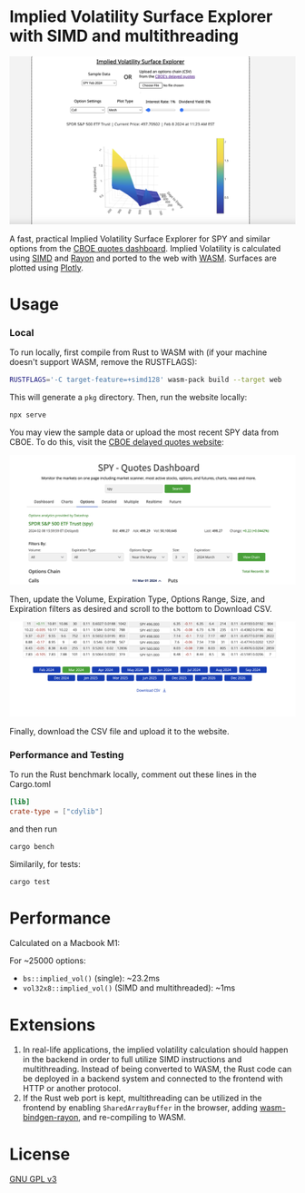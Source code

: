 # Implied Volatility Surface Explorer with SIMD and multithreading

![Implied Volatility Surface Explorer website](demo/home.png)

A fast, practical Implied Volatility Surface Explorer for SPY and similar options from the [CBOE quotes dashboard](https://www.cboe.com/delayed_quotes/spy/quote_table). Implied Volatility is calculated using [SIMD](https://docs.rs/wide/latest/wide/) and [Rayon](https://github.com/rayon-rs/rayon) and ported to the web with [WASM](https://developer.mozilla.org/en-US/docs/WebAssembly/Rust_to_Wasm). Surfaces are plotted using [Plotly](https://plotly.com/javascript/).

# Usage

### Local

To run locally, first compile from Rust to WASM with (if your machine doesn't support WASM, remove the RUSTFLAGS):

```sh
RUSTFLAGS='-C target-feature=+simd128' wasm-pack build --target web
```

This will generate a `pkg` directory. Then, run the website locally:

```sh
npx serve
```

You may view the sample data or upload the most recent SPY data from CBOE. To do this, visit the [CBOE delayed quotes website](https://www.cboe.com/delayed_quotes/spy/quote_table):

![Implied Volatility Surface Explorer website](demo/step1.png)

Then, update the Volume, Expiration Type, Options Range, Size, and Expiration filters as desired and scroll to the bottom to Download CSV.

![Implied Volatility Surface Explorer website](demo/step2.png)

Finally, download the CSV file and upload it to the website.

### Performance and Testing

To run the Rust benchmark locally, comment out these lines in the Cargo.toml

```toml
[lib]
crate-type = ["cdylib"]
```

and then run

```sh
cargo bench
```

Similarily, for tests:

```sh
cargo test
```

# Performance

Calculated on a Macbook M1:

For ~25000 options:

- `bs::implied_vol()` (single): ~23.2ms
- `vol32x8::implied_vol()` (SIMD and multithreaded): ~1ms

# Extensions

1. In real-life applications, the implied volatility calculation should happen in the backend in order to full utilize SIMD instructions and multithreading. Instead of being converted to WASM, the Rust code can be deployed in a backend system and connected to the frontend with HTTP or another protocol.
2. If the Rust web port is kept, multithreading can be utilized in the frontend by enabling `SharedArrayBuffer` in the browser, adding [wasm-bindgen-rayon](https://github.com/RReverser/wasm-bindgen-rayon), and re-compiling to WASM.

# License

[GNU GPL v3](LICENSE)
